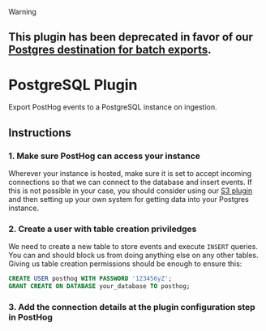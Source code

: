 > [!WARNING]
> ## This plugin has been deprecated in favor of our [Postgres destination for batch exports](https://posthog.com/docs/cdp/batch-exports/postgres).

# PostgreSQL Plugin

Export PostHog events to a PostgreSQL instance on ingestion.

## Instructions

### 1. Make sure PostHog can access your instance

Wherever your instance is hosted, make sure it is set to accept incoming connections so that we can connect to the database and insert events. If this is not possible in your case, you should consider using our [S3 plugin](https://posthog.com/plugins/s3-export) and then setting up your own system for getting data into your Postgres instance.

### 2. Create a user with table creation priviledges

We need to create a new table to store events and execute `INSERT` queries. You can and should block us from doing anything else on any other tables. Giving us table creation permissions should be enough to ensure this:

```sql
CREATE USER posthog WITH PASSWORD '123456yZ';
GRANT CREATE ON DATABASE your_database TO posthog;
```

### 3. Add the connection details at the plugin configuration step in PostHog
